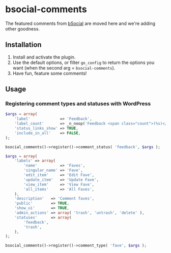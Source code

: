 bsocial-comments
================

The featured comments from [bSocial](https://github.com/misterbisson/bsocial) are moved here and we're adding other goodness.

## Installation
1. Install and activate the plugin.
2. Use the default options, or filter `go_config` to return the options you want (when the second arg = `bsocial-comments`).
3. Have fun, feature some comments!

## Usage
### Registering comment types and statuses with WordPress

```php
$args = array(
	'label'             => 'Feedback',
	'label_count'       => _n_noop('Feedback <span class="count">(%s)</span>', 'Feedback <span class="count">(%s)</span>'),
	'status_links_show' => TRUE,
	'include_in_all'    => FALSE,
);

bsocial_comments()->register()->comment_status( 'feedback', $args );

$args = array(
	'labels' => array(
		'name'          => 'Faves',
		'singular_name' => 'Fave',
		'edit_item'     => 'Edit Fave',
		'update_item'   => 'Update Fave',
		'view_item'     => 'View Fave',
		'all_items'     => 'All Faves',
	),
	'description'   => 'Comment faves',
	'public'        => TRUE,
	'show_ui'       => TRUE,
	'admin_actions' => array( 'trash', 'untrash', 'delete' ),
	'statuses'      => array(
		'feedback',
		'trash',
	),
);

bsocial_comments()->register()->comment_type( 'fave', $args );
```
